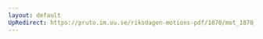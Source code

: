 ```yaml
---
layout: default
UpRedirect: https://pruto.im.uu.se/riksdagen-motions-pdf/1870/mot_1870__ak__222/mot_1870__ak__222-001.pdf
---
```

